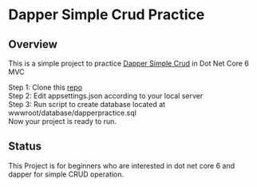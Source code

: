 # Dapper Simple Crud Practice

## Overview

This is a simple project to practice [Dapper Simple Crud](https://github.com/ericdc1/Dapper.SimpleCRUD) in Dot Net Core 6 MVC

Step 1: Clone this [repo](https://github.com/amritdumre10/DapperPractice.git)  
Step 2: Edit appsettings.json according to your local server  
Step 3: Run script to create database located at wwwroot/database/dapperpractice.sql  
Now your project is ready to run.  

## Status
This Project is for beginners who are interested in dot net core 6 and dapper for simple CRUD operation.  
